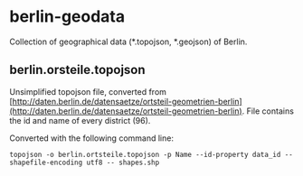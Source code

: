 berlin-geodata
==============

Collection of geographical data (*.topojson, *.geojson) of Berlin. 


## berlin.orsteile.topojson

Unsimplified topojson file, converted from [http://daten.berlin.de/datensaetze/ortsteil-geometrien-berlin](http://daten.berlin.de/datensaetze/ortsteil-geometrien-berlin).
File contains the id and name of every district (96).

Converted with the following command line:

    topojson -o berlin.ortsteile.topojson -p Name --id-property data_id --shapefile-encoding utf8 -- shapes.shp 
